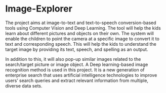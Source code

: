 # Image-Explorer

The project aims at image-to-text and text-to-speech conversion-based tools using Computer Vision and Deep Learning. The tool will help the kids learn about different pictures and objects on their own. The system will enable the children to point the camera at a specific image to convert it to text and corresponding speech. This will help the kids to understand the target image by providing its text, speech, and spelling as an output.
 
 In addition to this, it will also pop-up similar images related to the search/target picture or image object. A Deep learning-based image recognition method is used in this project. It is a new generation of enterprise search that uses artificial intelligence technologies to improve users’ search queries and extract relevant information from multiple, diverse data sets.
